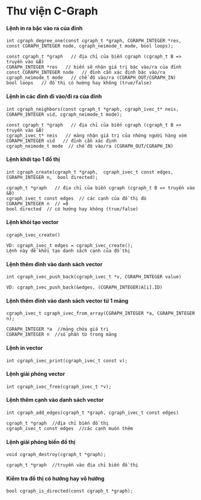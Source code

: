 # Thư viện C-Graph

#### Lệnh in ra bậc vào ra của đỉnh
`int cgraph_degree_one(const cgraph_t *graph,
                      CGRAPH_INTEGER *res,
                      const CGRAPH_INTEGER node,
                      cgraph_neimode_t mode,
                      bool loops);`
```
const cgraph_t *graph   // địa chỉ của biến cgraph (cgraph_t B => truyền vào &B)
CGRAPH_INTEGER *res   // biến sẽ nhận giá trị bậc vào/ra của đỉnh
const CGRAPH_INTEGER node   // đỉnh cần xác định bậc vào/ra
cgraph_neimode_t mode   // chế độ vào/ra (CGRAPH_OUT/CGRAPH_IN)
bool loops   // đồ thị có hướng hay không (true/false)
```

#### Lệnh in các đỉnh đi vào/đi ra của đỉnh
`int cgraph_neighbors(const cgraph_t *graph,
                     cgraph_ivec_t* neis,
                     CGRAPH_INTEGER vid,
                     cgraph_neimode_t mode);`
```
const cgraph_t *graph   // địa chỉ của biến cgraph (cgraph_t B => truyền vào &B)
cgraph_ivec_t* neis   // mảng nhận giá trị của nhứng người hàng xóm
CGRAPH_INTEGER vid   // đỉnh cần xác định
cgraph_neimode_t mode  // chế độ vào/ra (CGRAPH_OUT/CGRAPH_IN)
```
#### Lệnh khởi tạo 1 đồ thị
`int cgraph_create(cgraph_t *graph, 
                  cgraph_ivec_t const edges, 
                  CGRAPH_INTEGER n, 
                  bool directed);`
```
cgraph_t *graph   // địa chỉ của biến cgraph (cgraph_t B => truyền vào &B)
cgraph_ivec_t const edges  // các cạnh của đồ thị đó
CGRAPH_INTEGER n  // =0
bool directed  // có hướng hay không (true/false)
```
#### Lệnh khỏi tạo vector
`cgraph_ivec_create()`
```
VD: cgraph_ivec_t edges = cgraph_ivec_create();
Lệnh này để khởi tạo danh sách cạnh của đồ thị
```
#### Lệnh thêm đỉnh vào danh sách vector
`int cgraph_ivec_push_back(cgraph_ivec_t *v, CGRAPH_INTEGER value)`
```
VD: cgraph_ivec_push_back(&edges, (CGRAPH_INTEGER)A[i].ID)
```
#### Lệnh thêm đỉnh vào danh sách vector từ 1 mảng
`cgraph_ivec_t cgraph_ivec_from_array(CGRAPH_INTEGER *a,
                                    CGRAPH_INTEGER n);`
```
CGRAPH_INTEGER *a  //mảng chứa giá trị
CGRAPH_INTEGER n  //số phần từ trong mảng
```
#### Lệnh in vector
`int cgraph_ivec_print(cgraph_ivec_t const v);`
#### Lệnh giải phóng vector
`int cgraph_ivec_free(cgraph_ivec_t *v);`
#### Lệnh thêm cạnh vào danh sách vector
`int cgraph_add_edges(cgraph_t *graph, cgraph_ivec_t const edges)`
```
cgraph_t *graph  //địa chỉ biến đồ thị
cgraph_ivec_t const edges  //các cạnh muốn thêm
```
#### Lệnh giải phóng biến đồ thị
`void cgraph_destroy(cgraph_t *graph);`
```
cgraph_t *graph  //truyền vào địa chỉ biến đồ thị
```
#### Kiểm tra đồ thị có hướng hay vô hướng
`bool cgraph_is_directed(const cgraph_t *graph);`
